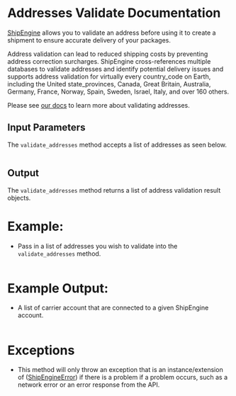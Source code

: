 Addresses Validate Documentation
================================
[ShipEngine](www.shipengine.com) allows you to validate an address before using it to create a shipment to ensure
accurate delivery of your packages.

Address validation can lead to reduced shipping costs by preventing address correction surcharges. ShipEngine
cross-references multiple databases to validate addresses and identify potential delivery issues and supports address
validation for virtually every country_code on Earth, including the United state_provinces, Canada, Great Britain,
Australia, Germany, France, Norway, Spain, Sweden, Israel, Italy, and over 160 others.

Please see [our docs](https://www.shipengine.com/docs/addresses/validation/) to learn more about validating addresses.

Input Parameters
----------------
The `validate_addresses` method accepts a list of addresses as seen below.
```java

```

Output
------
The `validate_addresses` method returns a list of address validation result objects.

Example:
========
- Pass in a list of addresses you wish to validate into the `validate_addresses` method.
```java

```

Example Output:
===============
- A list of carrier account that are connected to a given ShipEngine account.
```java

```

Exceptions
==========

- This method will only throw an exception that is an instance/extension of
  ([ShipEngineError](../shipengine/errors/__init__.py)) if there is a problem if a problem occurs, such as a network
  error or an error response from the API.
